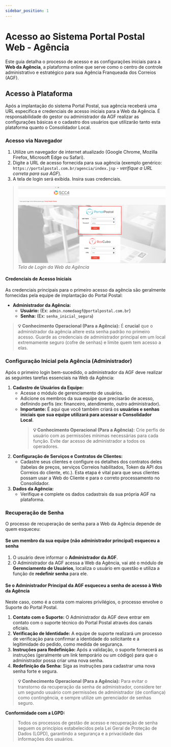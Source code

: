 ```yaml
---
sidebar_position: 1
---
```


# Acesso ao Sistema Portal Postal Web - Agência

Este guia detalha o processo de acesso e as configurações iniciais para a **Web da Agência**, a plataforma online que serve como o centro de controle administrativo e estratégico para sua Agência Franqueada dos Correios (AGF).

## Acesso à Plataforma

Após a implantação do sistema Portal Postal, sua agência receberá uma URL específica e credenciais de acesso iniciais para a Web da Agência. É responsabilidade do gestor ou administrador da AGF realizar as configurações básicas e o cadastro dos usuários que utilizarão tanto esta plataforma quanto o Consolidador Local.

### Acesso via Navegador

1. Utilize um navegador de internet atualizado (Google Chrome, Mozilla Firefox, Microsoft Edge ou Safari).
2. Digite a URL de acesso fornecida para sua agência (exemplo genérico: `https://portalpostal.com.br/agencia/index.jsp` - *verifique a URL correta para sua AGF*).
3. A tela de login será exibida. Insira suas credenciais.

> [![Tela de Login da Web da Agência](/img/web_agencia/login-web-agencia.png)](/img/web_agencia/login-web-agencia.png)
> *Tela de Login da Web da Agência*

#### Credenciais de Acesso Iniciais

As credenciais principais para o primeiro acesso da agência são geralmente fornecidas pela equipe de implantação do Portal Postal:

* **Administrador da Agência:**
  * **Usuário:** (Ex: `admin.nomedaagf@portalpostal.com.br`)
  * **Senha:** (Ex: `senha_inicial_segura`)

> **💡 Conhecimento Operacional (Para a Agência):** É **crucial** que o administrador da agência altere esta senha padrão no primeiro acesso. Guarde as credenciais de administrador principal em um local extremamente seguro (cofre de senhas) e limite quem tem acesso a elas.

### Configuração Inicial pela Agência (Administrador)

Após o primeiro login bem-sucedido, o administrador da AGF deve realizar as seguintes tarefas essenciais na Web da Agência:

1. **Cadastro de Usuários da Equipe:**
    * Acesse o módulo de gerenciamento de usuários.
    * Adicione os membros da sua equipe que precisarão de acesso, definindo perfis (ex: financeiro, atendimento, outro administrador).
    * **Importante:** É aqui que você também criará os **usuários e senhas iniciais que sua equipe utilizará para acessar o Consolidador Local**.
        > **💡 Conhecimento Operacional (Para a Agência):** Crie perfis de usuário com as permissões mínimas necessárias para cada função. Evite dar acesso de administrador a todos os operadores.
2. **Configuração de Serviços e Contratos de Clientes:**
    * Cadastre seus clientes e configure os detalhes dos contratos deles (tabelas de preços, serviços Correios habilitados, Token da API dos Correios do cliente, etc.). Esta etapa é vital para que seus clientes possam usar a Web do Cliente e para o correto processamento no Consolidador.
3. **Dados da Agência:**
    * Verifique e complete os dados cadastrais da sua própria AGF na plataforma.

### Recuperação de Senha

O processo de recuperação de senha para a Web da Agência depende de quem esqueceu:

#### Se um membro da sua equipe (não administrador principal) esqueceu a senha

1. O usuário deve informar o **Administrador da AGF**.
2. O Administrador da AGF acessa a Web da Agência, vai até o módulo de **Gerenciamento de Usuários**, localiza o usuário em questão e utiliza a função de **redefinir senha** para ele.

#### Se o Administrador Principal da AGF esqueceu a senha de acesso à Web da Agência

Neste caso, como é a conta com maiores privilégios, o processo envolve o Suporte do Portal Postal.

1. **Contato com o Suporte:** O Administrador da AGF deve entrar em contato com o suporte técnico do Portal Postal através dos canais oficiais.
2. **Verificação de Identidade:** A equipe de suporte realizará um processo de verificação para confirmar a identidade do solicitante e a legitimidade do pedido, como medida de segurança.
3. **Instruções para Redefinição:** Após a validação, o suporte fornecerá as instruções (geralmente um link temporário ou um código) para que o administrador possa criar uma nova senha.
4. **Redefinição da Senha:** Siga as instruções para cadastrar uma nova senha forte e segura.

> **💡 Conhecimento Operacional (Para a Agência):** Para evitar o transtorno da recuperação da senha de administrador, considere ter um segundo usuário com permissões de administrador (de confiança) como contingência, e sempre utilize um gerenciador de senhas seguro.

**Conformidade com a LGPD:**
> Todos os processos de gestão de acesso e recuperação de senha seguem os princípios estabelecidos pela Lei Geral de Proteção de Dados (LGPD), garantindo a segurança e a privacidade das informações dos usuários.
